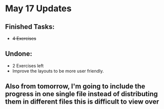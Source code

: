 # May 17 Updates

## Finished Tasks: 
- ~~4 Exercises~~ 

## Undone: 
- 2 Exercises left
- Improve the layouts to be more user friendly. 

## Also from tomorrow, I'm going to include the progress in one single file instead of distributing them in different files this is difficult to view over
